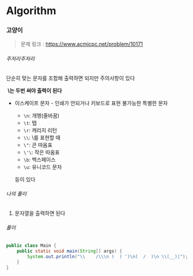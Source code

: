 # Algorithm

### 고양이

> 문제 링크 : https://www.acmicpc.net/problem/10171



###### 주저리주저리

단순히 맞는 문자를 조합해 출력하면 되지만 주의사항이 있다

​	**\는 두번 써야 출력이 된다**

* 이스케이프 문자 - 인쇄가 안되거나 키보드로 표현 불가능한 특별한 문자

  * `\n`: 개행(줄바꿈)
  * `\t`: 탭
  * `\r`: 캐리지 리턴
  * `\\`: \를 표현할 때
  * `\"`: 큰 따옴표
  * `\'\`: 작은 따옴표
  * `\b`: 백스페이스
  * `\u`: 유니코드 문자

  등이 있다



###### 나의 풀이

1.  문자열을 출력하면 된다



###### 풀이

~~~java
public class Main {
	public static void main(String[] args) {
		System.out.println("\\    /\\\n )  ( ')\n(  /  )\n \\(__)|");
	}
}
~~~
